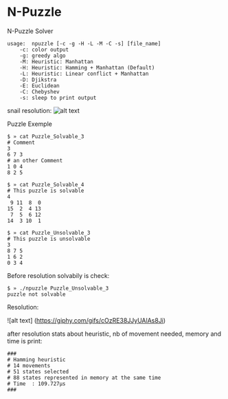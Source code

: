 # N-Puzzle




N-Puzzle Solver

```
usage:	npuzzle [-c -g -H -L -M -C -s] [file_name]
	-c: color output
	-g: greedy algo
	-M: Heuristic: Manhattan
	-H: Heuristic: Hamming + Manhattan (Default)
	-L: Heuristic: Linear conflict + Manhattan
	-D: Djikstra
	-E: Euclidean
	-C: Chebyshev
	-s: sleep to print output
```

snail resolution:
![alt text](https://raw.githubusercontent.com/neau42/npuzzle/blob/master/readme/SnailResolutionExemple.png)


Puzzle Exemple
```
$ » cat Puzzle_Solvable_3
# Comment
3
6 7 3
# an other Comment
1 0 4
8 2 5

$ » cat Puzzle_Solvable_4
# This puzzle is solvable
4
 9 11  8  0
15  2  4 13
 7  5  6 12
14  3 10  1

$ » cat Puzzle_Unsolvable_3
# This puzzle is unsolvable
3
8 7 5
1 6 2
0 3 4
```

Before resolution solvabily is check:

```
$ » ./npuzzle Puzzle_Unsolvable_3
puzzle not solvable
```

Resolution:

![alt text] (https://giphy.com/gifs/cOzRE38JJyUAlAs8Ji)

after resolution stats about heuristic, nb of movement needed, memory and time is print:
```
###
# Hamming heuristic
# 14 movements
# 51 states selected
# 88 states represented in memory at the same time
# Time  : 109.727µs
###
```


